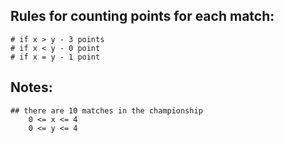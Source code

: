  ## Rules for counting points for each match:

    # if x > y - 3 points
    # if x < y - 0 point
    # if x = y - 1 point
## Notes:

    ## there are 10 matches in the championship
        0 <= x <= 4
        0 <= y <= 4